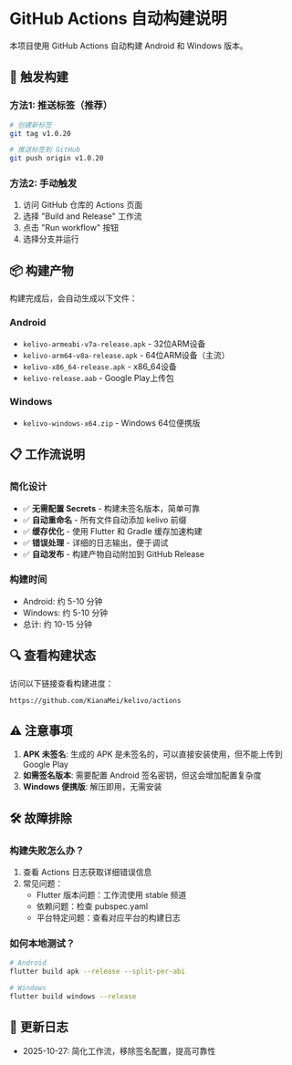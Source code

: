 # GitHub Actions 自动构建说明

本项目使用 GitHub Actions 自动构建 Android 和 Windows 版本。

## 🚀 触发构建

### 方法1: 推送标签（推荐）

```bash
# 创建新标签
git tag v1.0.20

# 推送标签到 GitHub
git push origin v1.0.20
```

### 方法2: 手动触发

1. 访问 GitHub 仓库的 Actions 页面
2. 选择 "Build and Release" 工作流
3. 点击 "Run workflow" 按钮
4. 选择分支并运行

## 📦 构建产物

构建完成后，会自动生成以下文件：

### Android
- `kelivo-armeabi-v7a-release.apk` - 32位ARM设备
- `kelivo-arm64-v8a-release.apk` - 64位ARM设备（主流）
- `kelivo-x86_64-release.apk` - x86_64设备
- `kelivo-release.aab` - Google Play上传包

### Windows
- `kelivo-windows-x64.zip` - Windows 64位便携版

## 📋 工作流说明

### 简化设计
- ✅ **无需配置 Secrets** - 构建未签名版本，简单可靠
- ✅ **自动重命名** - 所有文件自动添加 kelivo 前缀
- ✅ **缓存优化** - 使用 Flutter 和 Gradle 缓存加速构建
- ✅ **错误处理** - 详细的日志输出，便于调试
- ✅ **自动发布** - 构建产物自动附加到 GitHub Release

### 构建时间
- Android: 约 5-10 分钟
- Windows: 约 5-10 分钟
- 总计: 约 10-15 分钟

## 🔍 查看构建状态

访问以下链接查看构建进度：
```
https://github.com/KianaMei/kelivo/actions
```

## ⚠️ 注意事项

1. **APK 未签名**: 生成的 APK 是未签名的，可以直接安装使用，但不能上传到 Google Play
2. **如需签名版本**: 需要配置 Android 签名密钥，但这会增加配置复杂度
3. **Windows 便携版**: 解压即用，无需安装

## 🛠️ 故障排除

### 构建失败怎么办？

1. 查看 Actions 日志获取详细错误信息
2. 常见问题：
   - Flutter 版本问题：工作流使用 stable 频道
   - 依赖问题：检查 pubspec.yaml
   - 平台特定问题：查看对应平台的构建日志

### 如何本地测试？

```bash
# Android
flutter build apk --release --split-per-abi

# Windows
flutter build windows --release
```

## 📝 更新日志

- 2025-10-27: 简化工作流，移除签名配置，提高可靠性
